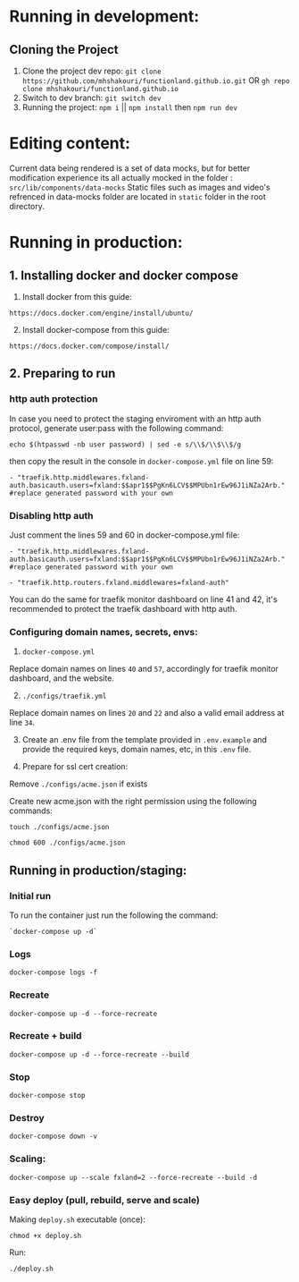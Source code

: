 # Running in development:

  ## Cloning the Project
  1. Clone the project dev repo:
	  `git clone https://github.com/mhshakouri/functionland.github.io.git`
	  OR
	  `gh repo clone mhshakouri/functionland.github.io`
2. Switch to dev branch:
	`git switch dev`
3. Running the project:
	`npm i` || `npm install`
	then
	`npm run dev`
# Editing content:
Current data being rendered is a set of data mocks, but for better modification experience its all actually mocked in the folder : `src/lib/components/data-mocks`
Static files such as images and video's refrenced in data-mocks folder are located in `static` folder in the root directory.
  
  

# Running in production:

  
## 1. Installing docker and docker compose
1. Install docker from this guide:

`https://docs.docker.com/engine/install/ubuntu/`

2. Install docker-compose from this guide:

`https://docs.docker.com/compose/install/`

## 2. Preparing to run
### http auth protection
In case you need to protect the staging enviroment with an http auth protocol, generate user:pass with the following command:

`echo $(htpasswd -nb user password) | sed -e s/\\$/\\$\\$/g`

then copy the result in the console in `docker-compose.yml` file on line 59:

`- "traefik.http.middlewares.fxland-auth.basicauth.users=fxland:$$apr1$$PgKn6LCV$$MPUbn1rEw96J1iNZa2Arb."  #replace generated password with your own`

### Disabling http auth
Just comment the lines 59 and 60 in docker-compose.yml file:

`- "traefik.http.middlewares.fxland-auth.basicauth.users=fxland:$$apr1$$PgKn6LCV$$MPUbn1rEw96J1iNZa2Arb."  #replace generated password with your own`

`- "traefik.http.routers.fxland.middlewares=fxland-auth"`

You can do the same for traefik monitor dashboard on line 41 and 42, it's recommended to protect the traefik dashboard with http auth.

### Configuring domain names, secrets, envs:
1. `docker-compose.yml`

Replace domain names on lines `40` and `57`, accordingly for traefik monitor dashboard, and the website.

2. `./configs/traefik.yml`

Replace domain names on lines `20` and `22` and also a valid email address at line `34`.

3. Create an .env file from the template provided in `.env.example` and provide the required keys, domain names, etc, in this `.env` file.

4. Prepare for ssl cert creation:

Remove `./configs/acme.json` if exists

Create new acme.json with the right permission using the following commands:

`touch ./configs/acme.json`

`chmod 600 ./configs/acme.json`

## Running in production/staging:
### Initial run
To run the container just run the following the command:

	`docker-compose up -d`

### Logs
`docker-compose logs -f`

### Recreate
`docker-compose up -d --force-recreate`

### Recreate + build
`docker-compose up -d --force-recreate --build`

### Stop
`docker-compose stop`

### Destroy
`docker-compose down -v`

### Scaling:
`docker-compose up --scale fxland=2 --force-recreate --build -d`


### Easy deploy (pull, rebuild, serve and scale)
Making `deploy.sh` executable (once):

`chmod +x deploy.sh`

Run:

`./deploy.sh`
